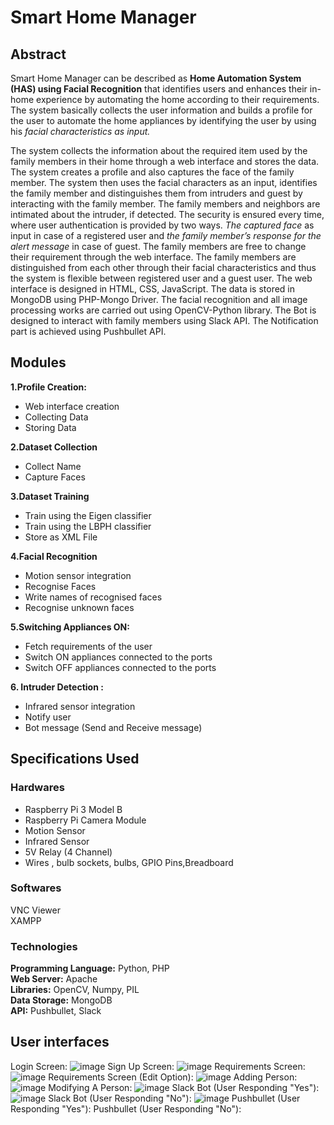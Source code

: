 # Smart Home Manager
## Abstract
Smart Home Manager can be described as **Home Automation System (HAS) using Facial Recognition** that identifies users and enhances their in-home experience by automating the home according to their requirements. The system basically collects the user information and builds a profile for the user to automate the home appliances by identifying the user by using his *facial characteristics as input.*

The system collects the information about the required item used by the family members in their home through a web interface and stores the data. The system creates a profile and also captures the face of the family member. The system then uses the facial characters as an input, identifies the family member and distinguishes them from intruders and guest by interacting with the family member. The family members and neighbors are intimated about the intruder, if detected. The security is ensured every time, where user authentication is provided by two ways. *The captured face* as input in case of a registered user and *the family member’s response for the alert message* in case of guest. The family members are free to change their requirement through the web interface. The family members are distinguished from each other through their facial characteristics and thus the system is flexible between registered user and a guest user. The web interface is designed in HTML, CSS, JavaScript. The data is stored in MongoDB using PHP-Mongo Driver. The facial recognition and all image processing works are carried out using OpenCV-Python library. The Bot is designed to interact with family members using Slack API. The Notification part is achieved using Pushbullet API.

## Modules
**1.Profile Creation:**
   - Web interface creation
   - Collecting Data
   - Storing Data

**2.Dataset Collection**
   - Collect Name
   - Capture Faces

**3.Dataset Training**
   - Train using the Eigen classifier
   - Train using the LBPH classifier
   - Store as XML File
   
**4.Facial Recognition**
   - Motion sensor integration
   - Recognise Faces
   - Write names of recognised faces
   - Recognise unknown faces

**5.Switching Appliances ON:**
   - Fetch requirements of the user
   - Switch ON appliances connected to the ports
   - Switch OFF appliances connected to the ports
 
**6. Intruder Detection :**
   - Infrared sensor integration
   - Notify user
   - Bot message (Send and Receive message)
## Specifications Used
### Hardwares
   - Raspberry Pi 3 Model B 
   - Raspberry Pi Camera Module 
   - Motion Sensor
   - Infrared Sensor
   - 5V Relay (4 Channel)
   - Wires , bulb sockets, bulbs, GPIO Pins,Breadboard
### Softwares
   VNC Viewer <br/>
   XAMPP 
### Technologies
   **Programming Language:** Python, PHP <br/>
   **Web Server:**    Apache <br/>
   **Libraries:**   OpenCV, Numpy, PIL <br/> 
   **Data Storage:**   MongoDB <br/>
   **API:**    Pushbullet, Slack <br/>

## User interfaces
Login Screen:
![image](https://user-images.githubusercontent.com/20739181/37861000-ca6e23e8-2f56-11e8-9fa9-9d07107f46e0.png)
Sign Up Screen:
![image](https://user-images.githubusercontent.com/20739181/37861151-9cfa3bf6-2f59-11e8-888a-420a481d8e81.png)
Requirements Screen:
![image](https://user-images.githubusercontent.com/20739181/37861152-9f6f3846-2f59-11e8-8bfa-50528f33da66.png)
Requirements Screen (Edit Option):
![image](https://user-images.githubusercontent.com/20739181/37861154-b10faf72-2f59-11e8-9ca8-869ed840f79a.png)
Adding Person:
![image](https://user-images.githubusercontent.com/20739181/37861175-1f5b5620-2f5a-11e8-8085-8b3c6f23748f.png)
Modifying A Person:
![image](https://user-images.githubusercontent.com/20739181/37861176-219eb18e-2f5a-11e8-92c0-edf7927037b4.png)
Slack Bot (User Responding "Yes"):
![image](https://user-images.githubusercontent.com/20739181/37861177-26cf607c-2f5a-11e8-9556-210fd989bc4b.png)
Slack Bot (User Responding "No"):
![image](https://user-images.githubusercontent.com/20739181/37861182-2b7895c6-2f5a-11e8-8ea5-5fc7e817ad07.png)
Pushbullet (User Responding "Yes"):
Pushbullet (User Responding "No"):
